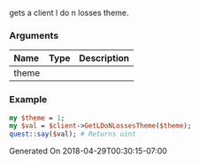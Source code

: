 gets a client l do n losses theme.
### Arguments
**Name**|**Type**|**Description**
:---|:---|:---
theme||

### Example

```perl
my $theme = 1;
my $val = $client->GetLDoNLossesTheme($theme);
quest::say($val); # Returns uint
```


Generated On 2018-04-29T00:30:15-07:00